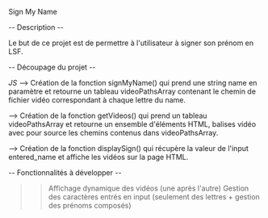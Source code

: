 Sign My Name 

-- Description --

Le but de ce projet est de permettre à l'utilisateur à signer son prénom en LSF.

-- Découpage du projet --

_JS_
--> Création de la fonction signMyName() qui prend une string name en paramètre et retourne un tableau videoPathsArray contenant le chemin de fichier vidéo correspondant à chaque lettre du name.

--> Création de la fonction getVideos() qui prend un tableau videoPathsArray et retourne un ensemble d'éléments HTML, balises vidéo avec pour source les chemins contenus dans videoPathsArray.

--> Création de la fonction displaySign() qui récupère la valeur de l'input entered_name et affiche les vidéos sur la page HTML.

-- Fonctionnalités à développer --

>>Affichage dynamique des vidéos (une après l'autre)
>>Gestion des caractères entrés en input (seulement des lettres + gestion des prénoms composés)
